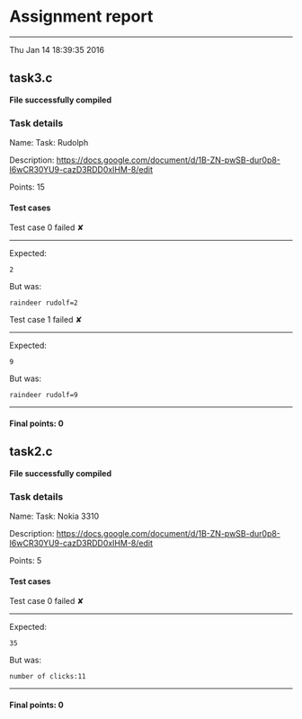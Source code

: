 # Assignment report
---
Thu Jan 14 18:39:35 2016

## task3.c

**File successfully compiled**

### Task details

Name: Task: Rudolph

Description: https://docs.google.com/document/d/1B-ZN-pwSB-dur0p8-I6wCR30YU9-cazD3RDD0xIHM-8/edit

Points: 15

#### Test cases
Test case 0 failed ✘

---
Expected:
```
2
```
But was:
```
raindeer rudolf=2
```
Test case 1 failed ✘

---
Expected:
```
9
```
But was:
```
raindeer rudolf=9
```
--- 
#### Final points: 0
## task2.c

**File successfully compiled**

### Task details

Name: Task: Nokia 3310

Description: https://docs.google.com/document/d/1B-ZN-pwSB-dur0p8-I6wCR30YU9-cazD3RDD0xIHM-8/edit

Points: 5

#### Test cases
Test case 0 failed ✘

---
Expected:
```
35
```
But was:
```
number of clicks:11
```
--- 
#### Final points: 0
